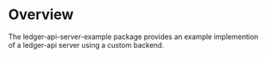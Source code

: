 # Overview

The ledger-api-server-example package provides an example implemention
of a ledger-api server using a custom backend.

